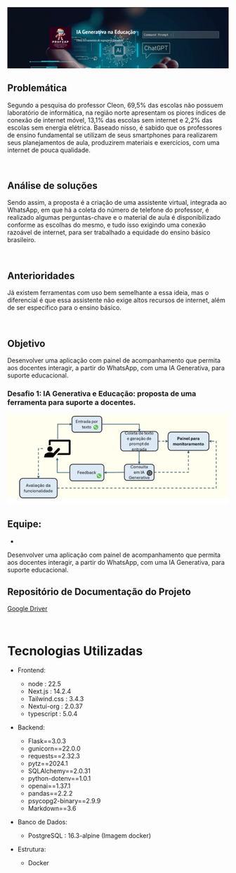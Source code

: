 <img src="readme_docs/Captura de tela de 2024-08-13 13-42-08.png" />

<br>

## Problemática
<p>
Segundo a pesquisa do professor Cleon, 69,5% das escolas não possuem laboratório de informática, na região norte apresentam os piores índices de conexão de internet móvel, 13,1% das escolas sem internet e 2,2% das escolas sem energia elétrica. Baseado nisso, é sabido que os professores de ensino fundamental se utilizam de seus smartphones para realizarem seus planejamentos de aula, produzirem materiais e exercícios, com uma internet de pouca qualidade.
</p>



<br>

## Análise de soluções
<p>
Sendo assim, a proposta é a criação de uma assistente virtual, integrada ao WhatsApp, em que há a coleta do número de telefone do professor, é realizado algumas perguntas-chave e o material de aula é disponibilizado conforme as escolhas do mesmo, e tudo isso exigindo uma conexão razoável de internet, para ser trabalhado a equidade do ensino básico brasileiro.
</p>



<br>

## Anterioridades
<p>
Já existem ferramentas com uso bem semelhante a essa ideia, mas o diferencial é que essa assistente não exige altos recursos de internet, além de ser específico para o ensino básico.
</p>

<br>

## Objetivo
<p>
Desenvolver uma aplicação com painel de acompanhamento que permita aos docentes interagir, a partir do WhatsApp, com uma IA Generativa, para suporte educacional. 
</p>

### Desafio 1: IA Generativa e Educação: proposta de uma ferramenta para suporte a docentes. 

<img src="readme_docs/esquema_desafio1.png" />


<br>



## Equipe:
 - 
<p>
Desenvolver uma aplicação com painel de acompanhamento que permita aos docentes interagir, a partir do WhatsApp, com uma IA Generativa, para suporte educacional. 
</p>




## Repositório de Documentação do Projeto

<a href="https://drive.google.com/drive/u/2/folders/1mHKebFOU_om07Hdl-L5hNnVV2izaS84O">Google Driver</a>

<br>

# Tecnologias Utilizadas
   - Frontend:
      - node : 22.5
      - Next.js : 14.2.4
      - Tailwind.css : 3.4.3
      - Nextui-org : 2.0.37
      - typescript : 5.0.4

   - Backend:
      - Flask==3.0.3
      - gunicorn==22.0.0
      - requests==2.32.3
      - pytz==2024.1
      - SQLAlchemy==2.0.31
      - python-dotenv==1.0.1
      - openai==1.37.1
      - pandas==2.2.2
      - psycopg2-binary==2.9.9
      - Markdown==3.6


   - Banco de Dados:
      - PostgreSQL : 16.3-alpine (Imagem docker)

   - Estrutura:
      - Docker


   



